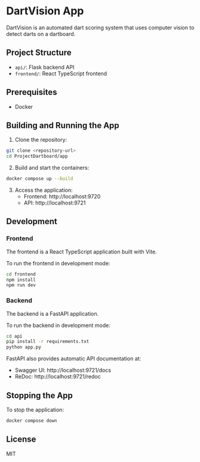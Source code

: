 # DartVision App

DartVision is an automated dart scoring system that uses computer vision to detect darts on a dartboard.

## Project Structure

- `api/`: Flask backend API
- `frontend/`: React TypeScript frontend

## Prerequisites

- Docker

## Building and Running the App

1. Clone the repository:
```bash
git clone <repository-url>
cd ProjectDartboard/app
```

2. Build and start the containers:
```bash
docker compose up --build
```

3. Access the application:
   - Frontend: http://localhost:9720
   - API: http://localhost:9721

## Development

### Frontend

The frontend is a React TypeScript application built with Vite.

To run the frontend in development mode:

```bash
cd frontend
npm install
npm run dev
```

### Backend

The backend is a FastAPI application.

To run the backend in development mode:

```bash
cd api
pip install -r requirements.txt
python app.py
```

FastAPI also provides automatic API documentation at:
- Swagger UI: http://localhost:9721/docs
- ReDoc: http://localhost:9721/redoc

## Stopping the App

To stop the application:

```bash
docker compose down
```

## License

MIT
